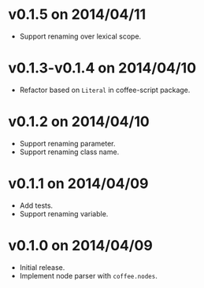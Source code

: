 # v0.1.5 on 2014/04/11

* Support renaming over lexical scope.

# v0.1.3-v0.1.4 on 2014/04/10

* Refactor based on `Literal` in coffee-script package.

# v0.1.2 on 2014/04/10

* Support renaming parameter.
* Support renaming class name.

# v0.1.1 on 2014/04/09

* Add tests.
* Support renaming variable.

# v0.1.0 on 2014/04/09

* Initial release.
* Implement node parser with `coffee.nodes`.
